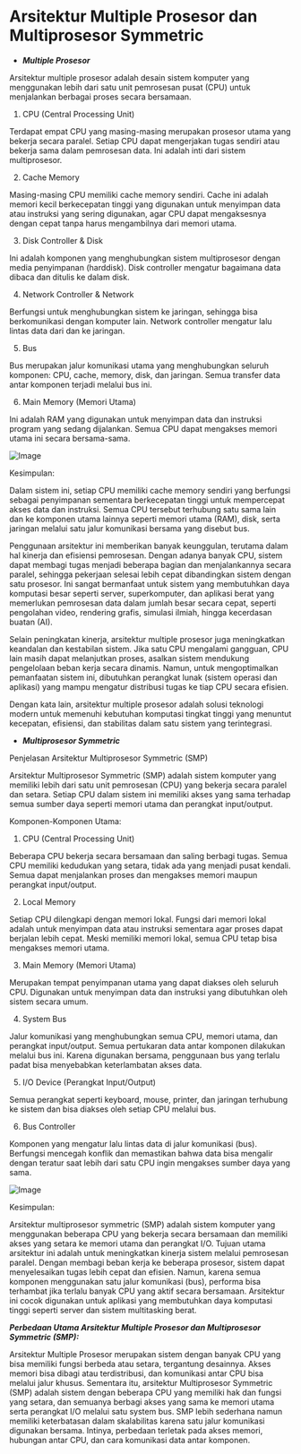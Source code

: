 # Arsitektur Multiple Prosesor dan Multiprosesor Symmetric

- ***Multiple Prosesor***

Arsitektur multiple prosesor adalah desain sistem komputer yang menggunakan lebih dari satu unit pemrosesan pusat (CPU) untuk menjalankan berbagai proses secara bersamaan.

1. CPU (Central Processing Unit)
   
Terdapat empat CPU yang masing-masing merupakan prosesor utama yang bekerja secara paralel. Setiap CPU dapat mengerjakan tugas sendiri atau bekerja sama dalam pemrosesan data. Ini adalah inti dari sistem multiprosesor.

2. Cache Memory
   
Masing-masing CPU memiliki cache memory sendiri. Cache ini adalah memori kecil berkecepatan tinggi yang digunakan untuk menyimpan data atau instruksi yang sering digunakan, agar CPU dapat mengaksesnya dengan cepat tanpa harus mengambilnya dari memori utama.

3. Disk Controller & Disk
   
Ini adalah komponen yang menghubungkan sistem multiprosesor dengan media penyimpanan (harddisk). Disk controller mengatur bagaimana data dibaca dan ditulis ke dalam disk.

4. Network Controller & Network
   
Berfungsi untuk menghubungkan sistem ke jaringan, sehingga bisa berkomunikasi dengan komputer lain. Network controller mengatur lalu lintas data dari dan ke jaringan.

5. Bus
    
Bus merupakan jalur komunikasi utama yang menghubungkan seluruh komponen: CPU, cache, memory, disk, dan jaringan. Semua transfer data antar komponen terjadi melalui bus ini.

6. Main Memory (Memori Utama)
    
Ini adalah RAM yang digunakan untuk menyimpan data dan instruksi program yang sedang dijalankan. Semua CPU dapat mengakses memori utama ini secara bersama-sama.






![Image](https://github.com/user-attachments/assets/97fb3062-4a02-44b1-aca0-c187e69fded8)





Kesimpulan:

Dalam sistem ini, setiap CPU memiliki cache memory sendiri yang berfungsi sebagai penyimpanan sementara berkecepatan tinggi untuk mempercepat akses data dan instruksi. Semua CPU tersebut terhubung satu sama lain dan ke komponen utama lainnya seperti memori utama (RAM), disk, serta jaringan melalui satu jalur komunikasi bersama yang disebut bus.

Penggunaan arsitektur ini memberikan banyak keunggulan, terutama dalam hal kinerja dan efisiensi pemrosesan. Dengan adanya banyak CPU, sistem dapat membagi tugas menjadi beberapa bagian dan menjalankannya secara paralel, sehingga pekerjaan selesai lebih cepat dibandingkan sistem dengan satu prosesor. Ini sangat bermanfaat untuk sistem yang membutuhkan daya komputasi besar seperti server, superkomputer, dan aplikasi berat yang memerlukan pemrosesan data dalam jumlah besar secara cepat, seperti pengolahan video, rendering grafis, simulasi ilmiah, hingga kecerdasan buatan (AI).

Selain peningkatan kinerja, arsitektur multiple prosesor juga meningkatkan keandalan dan kestabilan sistem. Jika satu CPU mengalami gangguan, CPU lain masih dapat melanjutkan proses, asalkan sistem mendukung pengelolaan beban kerja secara dinamis. Namun, untuk mengoptimalkan pemanfaatan sistem ini, dibutuhkan perangkat lunak (sistem operasi dan aplikasi) yang mampu mengatur distribusi tugas ke tiap CPU secara efisien.

Dengan kata lain, arsitektur multiple prosesor adalah solusi teknologi modern untuk memenuhi kebutuhan komputasi tingkat tinggi yang menuntut kecepatan, efisiensi, dan stabilitas dalam satu sistem yang terintegrasi.



- ***Multiprosesor Symmetric***


Penjelasan Arsitektur Multiprosesor Symmetric (SMP)

Arsitektur Multiprosesor Symmetric (SMP) adalah sistem komputer yang memiliki lebih dari satu unit pemrosesan (CPU) yang bekerja secara paralel dan setara. Setiap CPU dalam sistem ini memiliki akses yang sama terhadap semua sumber daya seperti memori utama dan perangkat input/output.

Komponen-Komponen Utama:

1. CPU (Central Processing Unit)

Beberapa CPU bekerja secara bersamaan dan saling berbagi tugas. Semua CPU memiliki kedudukan yang setara, tidak ada yang menjadi pusat kendali. Semua dapat menjalankan proses dan mengakses memori maupun perangkat input/output.

2. Local Memory

Setiap CPU dilengkapi dengan memori lokal. Fungsi dari memori lokal adalah untuk menyimpan data atau instruksi sementara agar proses dapat berjalan lebih cepat. Meski memiliki memori lokal, semua CPU tetap bisa mengakses memori utama.

3. Main Memory (Memori Utama)

Merupakan tempat penyimpanan utama yang dapat diakses oleh seluruh CPU. Digunakan untuk menyimpan data dan instruksi yang dibutuhkan oleh sistem secara umum.

4. System Bus

Jalur komunikasi yang menghubungkan semua CPU, memori utama, dan perangkat input/output. Semua pertukaran data antar komponen dilakukan melalui bus ini. Karena digunakan bersama, penggunaan bus yang terlalu padat bisa menyebabkan keterlambatan akses data.

5. I/O Device (Perangkat Input/Output)

Semua perangkat seperti keyboard, mouse, printer, dan jaringan terhubung ke sistem dan bisa diakses oleh setiap CPU melalui bus.

6. Bus Controller

Komponen yang mengatur lalu lintas data di jalur komunikasi (bus). Berfungsi mencegah konflik dan memastikan bahwa data bisa mengalir dengan teratur saat lebih dari satu CPU ingin mengakses sumber daya yang sama.

![Image](https://github.com/user-attachments/assets/70967141-bdd4-4d2b-9b3a-1e6593d9725e)


Kesimpulan:

Arsitektur multiprosesor symmetric (SMP) adalah sistem komputer yang menggunakan beberapa CPU yang bekerja secara bersamaan dan memiliki akses yang setara ke memori utama dan perangkat I/O. Tujuan utama arsitektur ini adalah untuk meningkatkan kinerja sistem melalui pemrosesan paralel. Dengan membagi beban kerja ke beberapa prosesor, sistem dapat menyelesaikan tugas lebih cepat dan efisien. Namun, karena semua komponen menggunakan satu jalur komunikasi (bus), performa bisa terhambat jika terlalu banyak CPU yang aktif secara bersamaan. Arsitektur ini cocok digunakan untuk aplikasi yang membutuhkan daya komputasi tinggi seperti server dan sistem multitasking berat.


***Perbedaan Utama Arsitektur Multiple Prosesor dan Multiprosesor Symmetric (SMP):***

Arsitektur Multiple Prosesor merupakan sistem dengan banyak CPU yang bisa memiliki fungsi berbeda atau setara, tergantung desainnya. Akses memori bisa dibagi atau terdistribusi, dan komunikasi antar CPU bisa melalui jalur khusus. Sementara itu, arsitektur Multiprosesor Symmetric (SMP) adalah sistem dengan beberapa CPU yang memiliki hak dan fungsi yang setara, dan semuanya berbagi akses yang sama ke memori utama serta perangkat I/O melalui satu system bus. SMP lebih sederhana namun memiliki keterbatasan dalam skalabilitas karena satu jalur komunikasi digunakan bersama. Intinya, perbedaan terletak pada akses memori, hubungan antar CPU, dan cara komunikasi data antar komponen.
